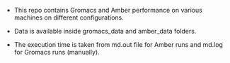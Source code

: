 * This repo contains Gromacs and Amber performance on various machines on different configurations. 

* Data is available inside gromacs\_data and amber\_data folders.

* The execution time is taken from md.out file for Amber runs and md.log for Gromacs runs (manually). 
